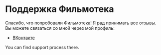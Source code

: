 # Поддержка Фильмотека

Спасибо, что попробовали Фильмотека! Я рад принимать все отзывы. Вы можете связаться со мной через мой профиль:

- [ВКонтакте](https://vk.com/hey__aadi)

You can find support process there.
